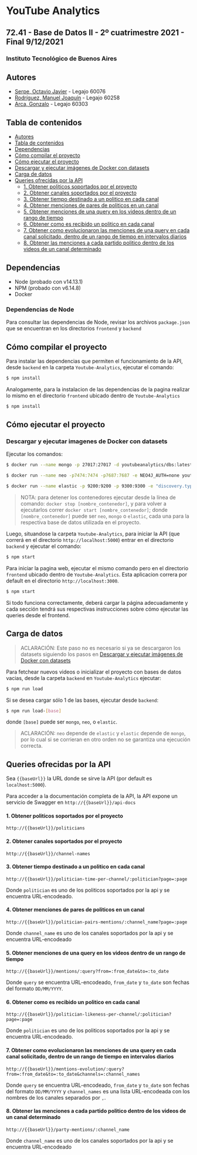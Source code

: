# YouTube Analytics

## 72.41 - Base de Datos II - 2º cuatrimestre 2021 - Final 9/12/2021

### Instituto Tecnológico de Buenos Aires

## Autores

- [Serpe, Octavio Javier](https://github.com/OctavioSerpe) - Legajo 60076
- [Rodríguez, Manuel Joaquín](https://github.com/rodriguezmanueljoaquin) - Legajo 60258
- [Arca, Gonzalo](https://github.com/gonzaloarca) - Legajo 60303

## Tabla de contenidos

- [Autores](#autores)
- [Tabla de contenidos](#tabla-de-contenidos)
- [Dependencias](#dependencias)
- [Cómo compilar el proyecto](#cómo-compilar-el-proyecto)
- [Cómo ejecutar el proyecto](#cómo-ejecutar-el-proyecto)
- [Descargar y ejecutar imágenes de Docker con datasets](#descargar-y-ejecutar-imagenes-de-docker-con-datasets)
- [Carga de datos](#carga-de-datos)
- [Queries ofrecidas por la API](#queries-ofrecidas-por-la-api)
  - [1. Obtener politicos soportados por el proyecto](#1-obtener-politicos-soportados-por-el-proyecto)
  - [2. Obtener canales soportados por el proyecto](#2-obtener-canales-soportados-por-el-proyecto)
  - [3. Obtener tiempo destinado a un politico en cada canal](#3-obtener-tiempo-destinado-a-un-politico-en-cada-canal)
  - [4. Obtener menciones de pares de politicos en un canal](#4-obtener-menciones-de-pares-de-politicos-en-un-canal)
  - [5. Obtener menciones de una query en los videos dentro de un rango de tiempo](#5-obtener-menciones-de-una-query-en-los-videos-dentro-de-un-rango-de-tiempo)
  - [6. Obtener como es recibido un politico en cada canal](#6-obtener-como-es-recibido-un-politico-en-cada-canal)
  - [7. Obtener como evolucionaron las menciones de una query en cada canal solicitado, dentro de un rango de tiempo en intervalos diarios](#7-obtener-como-evolucionaron-las-menciones-de-una-query-en-cada-canal-solicitado-dentro-de-un-rango-de-tiempo-en-intervalos-diarios)
  - [8. Obtener las menciones a cada partido politico dentro de los videos de un canal determinado](#8-obtener-las-menciones-a-cada-partido-politico-dentro-de-los-videos-de-un-canal-determinado)

## Dependencias

- Node (probado con v14.13.1)
- NPM (probado con v6.14.8)
- Docker

### Dependencias de Node

Para consultar las dependencias de Node, revisar los archivos `package.json` que se encuentran en los directorios `frontend` y `backend`

## Cómo compilar el proyecto

Para instalar las dependencias que permiten el funcionamiento de la API, desde `backend` en la carpeta `Youtube-Analytics`, ejecutar el comando:

```bash
$ npm install
```

Analogamente, para la instalacion de las dependencias de la pagina realizar lo mismo en el directorio `frontend` ubicado dentro de `Youtube-Analytics`

```bash
$ npm install
```

## Cómo ejecutar el proyecto

### Descargar y ejecutar imagenes de Docker con datasets

Ejecutar los comandos:

```bash
$ docker run --name mongo -p 27017:27017 -d youtubeanalytics/dbs:latest
```

```bash
$ docker run --name neo -p7474:7474 -p7687:7687 -e NEO4J_AUTH=none youtubeanalytics/neo4j:latest
```

```bash
$ docker run --name elastic -p 9200:9200 -p 9300:9300 -e "discovery.type=single-node" youtubeanalytics/elasticsearch:latest
```

> NOTA: para detener los contenedores ejecutar desde la línea de comando: `docker stop [nombre_contenedor]`, y para volver a ejecutarlos correr `docker start [nombre_contenedor]`; donde `[nombre_contenedor]` puede ser `neo`, `mongo` o `elastic`, cada una para la respectiva base de datos utilizada en el proyecto.

Luego, situandose la carpeta `Youtube-Analytics`, para iniciar la API (que correrá en el directorio `http://localhost:5000`) entrar en el directorio `backend` y ejecutar el comando:

```bash
$ npm start
```

Para iniciar la pagina web, ejecutar el mismo comando pero en el directorio `frontend` ubicado dentro de `Youtube-Analytics`. Esta aplicacion correra por default en el directorio `http://localhost:3000`.

```bash
$ npm start
```

Si todo funciona correctamente, deberá cargar la página adecuadamente y cada sección tendrá sus respectivas instrucciones sobre cómo ejecutar las queries desde el frontend.

## Carga de datos

> ACLARACIÓN: Este paso no es necesario si ya se descargaron los datasets siguiendo los pasos en [Descargar y ejecutar imágenes de Docker con datasets](#descargar-y-ejecutar-imagenes-de-docker-con-datasets)

Para fetchear nuevos videos o inicializar el proyecto con bases de datos vacias, desde la carpeta `backend` en `Youtube-Analytics` ejecutar:

```bash
$ npm run load
```

Si se desea cargar sólo 1 de las bases, ejecutar desde `backend`:

```bash
$ npm run load-[base]
```

donde `[base]` puede ser `mongo`, `neo`, o `elastic`.

> ACLARACIÓN: `neo` depende de `elastic` y `elastic` depende de `mongo`, por lo cual si se corrieran en otro orden no se garantiza una ejecución correcta.

## Queries ofrecidas por la API

Sea `{{baseUrl}}` la URL donde se sirve la API (por default es `localhost:5000`).

Para acceder a la documentación completa de la API, la API expone un servicio de Swagger en `http://{{baseUrl}}/api-docs`

#### 1. Obtener politicos soportados por el proyecto

```
http://{{baseUrl}}/politicians
```

#### 2. Obtener canales soportados por el proyecto

```
http://{{baseUrl}}/channel-names
```

#### 3. Obtener tiempo destinado a un politico en cada canal

```
http://{{baseUrl}}/politician-time-per-channel/:politician?page=:page
```

Donde `politician` es uno de los politicos soportados por la api y se encuentra URL-encodeado.

#### 4. Obtener menciones de pares de politicos en un canal

```
http://{{baseUrl}}/politician-pairs-mentions/:channel_name?page=:page
```

Donde `channel_name` es uno de los canales soportados por la api y se encuentra URL-encodeado

#### 5. Obtener menciones de una query en los videos dentro de un rango de tiempo

```
http://{{baseUrl}}/mentions/:query?from=:from_date&to=:to_date
```

Donde `query` se encuentra URL-encodeado, `from_date` y `to_date` son fechas del formato `DD/MM/YYYY`.

#### 6. Obtener como es recibido un politico en cada canal

```
http://{{baseUrl}}/politician-likeness-per-channel/:politician?page=:page
```

Donde `politician` es uno de los politicos soportados por la api y se encuentra URL-encodeado.

#### 7. Obtener como evolucionaron las menciones de una query en cada canal solicitado, dentro de un rango de tiempo en intervalos diarios

```
http://{{baseUrl}}/mentions-evolution/:query?from=:from_date&to=:to_date&channels=:channel_names
```

Donde `query` se encuentra URL-encodeado, `from_date` y `to_date` son fechas del formato `DD/MM/YYYY` y `channel_names` es una lista URL-encodeada con los nombres de los canales separados por `,`.

#### 8. Obtener las menciones a cada partido politico dentro de los videos de un canal determinado

```
http://{{baseUrl}}/party-mentions/:channel_name
```

Donde `channel_name` es uno de los canales soportados por la api y se encuentra URL-encodeado
